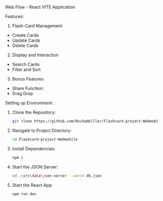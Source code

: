 Web Flow - React VITE Application

Features:

1. Flash-Card Management

- Create Cards
- Update Cards
- Delete Cards

2. Display and Interaction

- Search Cards
- Filter and Sort

3. Bonus Features

- Share Function:
- Drag Drop

Setting up Environment:

1. Clone the Repository:
   ```bash
   git clone https://github.com/RockaHelller/Flashcard-project-Webmobile.git
   ```

2. Navigate to Project Directory:
   ```bash
   cd Flashcard-project-Webmobile
   ```

3. Install Dependencies:
   ```bash
   npm i
   ```

4. Start the JSON Server:
   ```bash
   cd .\src\data\json-server --watch db.json 
   ```

5. Start the React App:
   ```bash
   npm run dev
   ```

